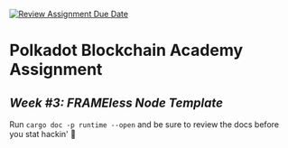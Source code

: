 [![Review Assignment Due Date](https://classroom.github.com/assets/deadline-readme-button-24ddc0f5d75046c5622901739e7c5dd533143b0c8e959d652212380cedb1ea36.svg)](https://classroom.github.com/a/TIxfImS-)
# Polkadot Blockchain Academy Assignment

## _Week #3: FRAMEless Node Template_ 

Run `cargo doc -p runtime --open` and be sure to review the docs before you stat hackin' 🚀
